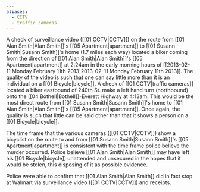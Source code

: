 ```yaml
---
aliases:
  - CCTV
  - traffic cameras
---
```

A check of surveillance video ([[01 CCTV|CCTV]]) on the route from [[01 Alan Smith|Alan Smith]]'s [[05 Apartment|apartment]] to [[01 Susann Smith|Susann Smith]]'s home (1.7 miles each way) located a biker coming from the direction of [[01 Alan Smith|Alan Smith]]'s [[05 Apartment|apartment]] at 2:24am in the early morning hours of [[2013-02-11 Monday February 11th 2013|2013-02-11 Monday February 11th 2013]]. The quality of the video is such that one can say little more than it is an individual on a [[01 Bicycle|bicycle]]. A check of [[01 CCTV|traffic cameras]] located a biker eastbound of 240th St. make a left hand turn (northbound) onto the [[04 Bothell|Bothell]]-Everett Highway at 4:13am. This would be the most direct route from [[01 Susann Smith|Susann Smith]]'s home to [[01 Alan Smith|Alan Smith]]'s [[05 Apartment|apartment]]. Once again, the quality is such that little can be said other than that it shows a person on a [[01 Bicycle|bicycle]].

The time frame that the various cameras ([[01 CCTV|CCTV]]) show a bicyclist on the route to and from [[01 Susann Smith|Susann Smith]]'s [[05 Apartment|apartment]] is consistent with the time frame police believe the murder occurred. Police believe [[01 Alan Smith|Alan Smith]] may have left his [[01 Bicycle|bicycle]] unattended and unsecured in the hopes that it would be stolen, this disposing of it as possible evidence.

Police were able to confirm that [[01 Alan Smith|Alan Smith]] did in fact stop at Walmart via surveillance video ([[01 CCTV|CCTV]]) and receipts.
